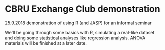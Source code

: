 # CBRU Exchange Club demonstration
25.9.2018 demonstration of using R (and JASP) for an informal seminar

We'll be going through some basics with R, simulating a real-like dataset and doing some statistical analyses like regression analysis. ANOVA materials will be finished at a later date.

